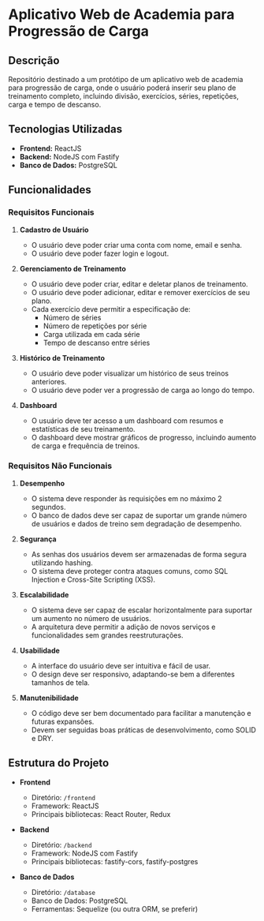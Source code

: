 # Aplicativo Web de Academia para Progressão de Carga

## Descrição
Repositório destinado a um protótipo de um aplicativo web de academia para progressão de carga, onde o usuário poderá inserir seu plano de treinamento completo, incluindo divisão, exercícios, séries, repetições, carga e tempo de descanso.

## Tecnologias Utilizadas
- **Frontend:** ReactJS
- **Backend:** NodeJS com Fastify
- **Banco de Dados:** PostgreSQL

## Funcionalidades
### Requisitos Funcionais
1. **Cadastro de Usuário**
   - O usuário deve poder criar uma conta com nome, email e senha.
   - O usuário deve poder fazer login e logout.

2. **Gerenciamento de Treinamento**
   - O usuário deve poder criar, editar e deletar planos de treinamento.
   - O usuário deve poder adicionar, editar e remover exercícios de seu plano.
   - Cada exercício deve permitir a especificação de:
     - Número de séries
     - Número de repetições por série
     - Carga utilizada em cada série
     - Tempo de descanso entre séries

3. **Histórico de Treinamento**
   - O usuário deve poder visualizar um histórico de seus treinos anteriores.
   - O usuário deve poder ver a progressão de carga ao longo do tempo.

4. **Dashboard**
   - O usuário deve ter acesso a um dashboard com resumos e estatísticas de seu treinamento.
   - O dashboard deve mostrar gráficos de progresso, incluindo aumento de carga e frequência de treinos.

### Requisitos Não Funcionais
1. **Desempenho**
   - O sistema deve responder às requisições em no máximo 2 segundos.
   - O banco de dados deve ser capaz de suportar um grande número de usuários e dados de treino sem degradação de desempenho.

2. **Segurança**
   - As senhas dos usuários devem ser armazenadas de forma segura utilizando hashing.
   - O sistema deve proteger contra ataques comuns, como SQL Injection e Cross-Site Scripting (XSS).

3. **Escalabilidade**
   - O sistema deve ser capaz de escalar horizontalmente para suportar um aumento no número de usuários.
   - A arquitetura deve permitir a adição de novos serviços e funcionalidades sem grandes reestruturações.

4. **Usabilidade**
   - A interface do usuário deve ser intuitiva e fácil de usar.
   - O design deve ser responsivo, adaptando-se bem a diferentes tamanhos de tela.

5. **Manutenibilidade**
   - O código deve ser bem documentado para facilitar a manutenção e futuras expansões.
   - Devem ser seguidas boas práticas de desenvolvimento, como SOLID e DRY.

## Estrutura do Projeto
- **Frontend**
  - Diretório: `/frontend`
  - Framework: ReactJS
  - Principais bibliotecas: React Router, Redux

- **Backend**
  - Diretório: `/backend`
  - Framework: NodeJS com Fastify
  - Principais bibliotecas: fastify-cors, fastify-postgres

- **Banco de Dados**
  - Diretório: `/database`
  - Banco de Dados: PostgreSQL
  - Ferramentas: Sequelize (ou outra ORM, se preferir)